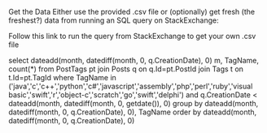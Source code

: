 Get the Data
Either use the provided .csv file or (optionally) get fresh (the freshest?) data from running an SQL query on StackExchange:

Follow this link to run the query from StackExchange to get your own .csv file


select dateadd(month, datediff(month, 0, q.CreationDate), 0) m, TagName, count(*)
from PostTags pt
join Posts q on q.Id=pt.PostId
join Tags t on t.Id=pt.TagId
where TagName in ('java','c','c++','python','c#','javascript','assembly','php','perl','ruby','visual basic','swift','r','object-c','scratch','go','swift','delphi')
and q.CreationDate < dateadd(month, datediff(month, 0, getdate()), 0)
group by dateadd(month, datediff(month, 0, q.CreationDate), 0), TagName
order by dateadd(month, datediff(month, 0, q.CreationDate), 0)
